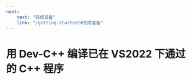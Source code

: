 ```yaml
---
next:
    text: "完成准备"
    link: "/getting-started/#完成准备"
---
```


# 用 Dev-C++ 编译已在 VS2022 下通过的 C++ 程序
